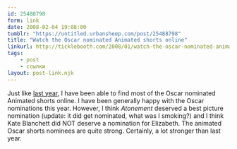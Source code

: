 ```yaml
---
id: 25488798
form: link
date: 2008-02-04 19:08:00
tumblr: "https://untitled.urbansheep.com/post/25488798"
title: "Watch the Oscar nominated Animated shorts online"
linkurl: http://ticklebooth.com/2008/01/watch-the-oscar-nominated-animated-shorts-online-2/
tags:
    - post
    - ссылки
layout: post-link.njk
---
```

<p>Just like <a href="http://ticklebooth.com/2007/01/watch-the-oscar-nominated-animated-shorts-online/">last year</a>, I have been able to find most of the Oscar nominated Animated shorts online. I have been generally happy with the Oscar nominations this year. However, I think <i>Atonement</i> deserved a best picture nomination (update: it did get nominated, what was I smoking?) and I think Kate Blanchett did NOT deserve a nomination for Elizabeth. The animated Oscar shorts nominees are quite strong. Certainly, a lot stronger than last year.</p>
